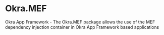# Okra.MEF
Okra App Framework - The Okra.MEF package allows the use of the MEF dependency injection container in Okra App Framework based applications
